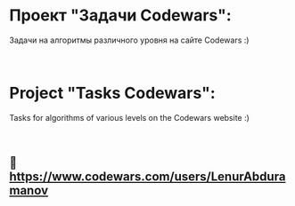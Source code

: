 # Проект "Задачи Codewars":
Задачи на алгоритмы различного уровня на сайте Codewars :)

<br>

# Project "Tasks Codewars":

Tasks for algorithms of various levels on the Codewars website :)

<br>

## 🔗 https://www.codewars.com/users/LenurAbduramanov
